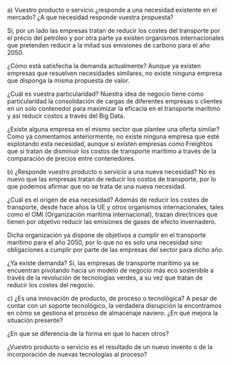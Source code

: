 a) Vuestro producto o servicio ¿responde a una necesidad existente en el mercado? ¿A que necesidad responde vuestra propuesta? 

Si, por un lado las empresas tratan de reducir los costes del transporte por el precio del petróleo y por otra parte ya existen organismos internacionales que pretenden reducir a la mitad sus emisiones de carbono para el año 2050. 

¿Cómo está satisfecha la demanda actualmente?
Aunque ya existen empresas que resuelven necesidades similares, no existe ninguna empresa que disponga la misma propuesta de valor.

¿Cuál es vuestra particularidad?
Nuestra idea de negocio tiene como particularidad la consolidación de cargas de diferentes empresas o clientes en un solo contenedor para maximizar la eficacia en el transporte marítimo y así reducir costos a través del Big Data. 

¿Existe alguna empresa en el mismo sector que plantee una oferta similar?
Como ya comentamos anteriormente, no existe ninguna empresa que esté explotando esta necesidad, aunque si existen empresas como Freightos que si tratan de disminuir los costos de transporte marítimo a través de la comparación de precios entre contenedores.

b) ¿Responde vuestro producto o servicio a una nueva necesidad?
No es nuevo que las empresas tratan de reducir los costos de transporte, por lo que podemos afirmar que no se trata de una nueva necesidad.  

¿Cuál es el origen de esa necesidad?
Además de reducir los costes de transporte, desde hace años la UE y otros organismos internacionales, tales como el OMI (Organización marítima internacional), trazan directrices que tienen por objetivo reducir las emisiones de gases de efecto invernadero.

Dicha organización ya dispone de objetivos a cumplir en el transporte marítimo para el año 2050, por lo que no es solo una necesidad sino obligaciones a cumplir por parte de las empresas del sector para dicho año.

¿Ya existe demanda?
Si, las empresas de transporte marítimo ya se encuentran pivotando hacia un modelo de negocio más eco sostenible a través de la revolución de tecnologías verdes, a su vez que tratan de reducir los costes del negocio.

c) ¿Es una innovación de producto, de proceso o tecnológica? A pesar de contar con un soporte tecnológico, la verdadera disrupción la encontramos en cómo se gestiona el proceso de almacenaje naviero.
¿En qué mejora la situación presente?

¿En que se diferencia de la forma en que lo hacen otros?

¿Vuestro producto o servicio es el resultado de un nuevo invento o de la incorporación de nuevas tecnologías al proceso?